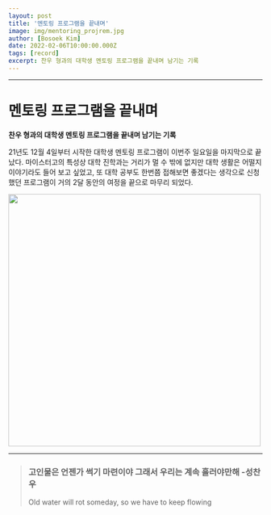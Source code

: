 ```yaml
---
layout: post
title: '멘토링 프로그램을 끝내며'
image: img/mentoring_projrem.jpg
author: [Bosoek Kim]
date: 2022-02-06T10:00:00.000Z
tags: [record]
excerpt: 찬우 형과의 대학생 멘토링 프로그램을 끝내며 남기는 기록
---
```


---
# 멘토링 프로그램을 끝내며
__찬우 형과의 대학생 멘토링 프로그램을 끝내며 남기는 기록__

21년도 12월 4일부터 시작한 대학생 멘토링 프로그램이 이번주 일요일을 마지막으로 끝났다. 마이스터고의 특성상 대학 진학과는 거리가 멀 수 밖에 없지만 대학 생활은 어떨지 이야기라도 들어 보고 싶었고, 또 대학 공부도 한번쯤 접해보면 좋겠다는 생각으로 신청했던 프로그램이 거의 2달 동안의 여정을 끝으로 마무리 되었다.





<img src="https://user-images.githubusercontent.com/68007145/153209118-362034e1-2f12-4221-9fea-55b7f5861a18.jpg" width="500">

---


>### 고인물은 언젠가 썩기 마련이야 그래서 우리는 계속 흘러야만해 -성찬우
> Old water will rot someday, so we have to keep flowing
